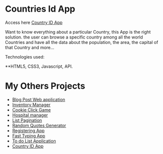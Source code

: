 # Countries Id App

Access here  [Country ID App](https://dalytekam.github.io/Countries_Datas)


Want to know everything about a particular Country, this App is the right solution. the user can browse a specific country among all the world Countries and have all the data about the population, the area, the capital of that Country and more...
               
Technologies used:

**HTML5, CSS3, Javascript, API. 

# My Others Projects
- [Blog Post Web application](https://blog-post-project.herokuapp.com/)
- [Inventory Manager](https://inventory-app-manager.herokuapp.com/)
- [Cookie Click Game](https://2020-spring-cohort.github.io/clicking-calamity-dalytekam)
- [Hospital manager](https://github.com/2020-Spring-Cohort/high-st-hospital-dalytekam)
- [List Pagination](https://list-pagination.netlify.com/)
- [Random Quotes Generator](https://quote-gener.netlify.com/)
- [Registering App](https://registering-app.netlify.com/)
- [Fast Typing App](https://fast-typing-app.netlify.com/)
- [To do List Application](https://dalytekam.github.io/Todo-list-Application/)
- [Country ID App](https://dalytekam.github.io/Countries_Datas)
